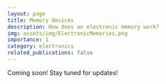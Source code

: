 ```yaml
---
layout: page
title: Memory devices
description: How does an electronic memory work?
img: assets/img/ElectronicMemories.png
importance: 1
category: electronics
related_publications: false
---
```


Coming soon! Stay tuned for updates!
